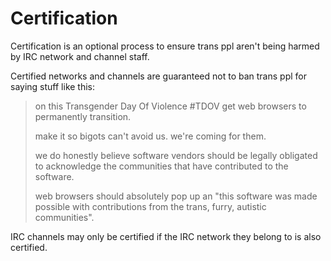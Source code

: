 Certification
=============

Certification is an optional process to ensure trans ppl aren't being harmed by
IRC network and channel staff.

Certified networks and channels are guaranteed not to ban trans ppl for saying
stuff like this:

> on this Transgender Day Of Violence #TDOV get web browsers to permanently
> transition.
> 
> make it so bigots can't avoid us. we're coming for them.
>
> we do honestly believe software vendors should be legally obligated to
> acknowledge the communities that have contributed to the software.
> 
> web browsers should absolutely pop up an "this software was made possible
> with contributions from the trans, furry, autistic communities".

IRC channels may only be certified if the IRC network they belong to is also
certified.
